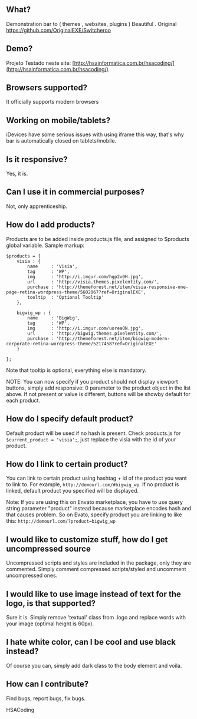 ## What?
Demonstration bar to ( themes , websites, plugins ) Beautiful . Original https://github.com/OriginalEXE/Switcheroo

## Demo?
Projeto Testado neste site: [http://hsainformatica.com.br/hsacoding/](http://hsainformatica.com.br/hsacoding/)

## Browsers supported?
It officially supports modern browsers

## Working on mobile/tablets?
iDevices have some serious issues with using iframe this way, that's why bar is automatically closed on tablets/mobile.

## Is it responsive?
Yes, it is.

## Can I use it in commercial purposes?
Not, only apprenticeship.

## How do I add products?
Products are to be added inside products.js file, and assigned to $products global variable. Sample markup:

    $products = {
        visia : {
            name     : 'Visia',
            tag      : 'WP',
            img      : 'http://i.imgur.com/hgp2v0H.jpg',
            url      : 'http://visia.themes.pixelentity.com/',
            purchase : 'http://themeforest.net/item/visia-responsive-one-page-retina-wordpress-theme/5602067?ref=OriginalEXE',
            tooltip  : 'Optional Tooltip'
        },

        bigwig_wp : {
            name     : 'BigWig',
            tag      : 'WP',
            img      : 'http://i.imgur.com/uoreaON.jpg',
            url      : 'http://bigwig.themes.pixelentity.com/',
            purchase : 'http://themeforest.net/item/bigwig-modern-corporate-retina-wordpress-theme/5217458?ref=OriginalEXE'
        }

    };

Note that tooltip is optional, everything else is mandatory.

NOTE: You can now specify if you product should not display viewport buttons, simply add responsive: 0 parameter to the product object in the list above. If not present or value is different, buttons will be showby default for each product.

## How do I specify default product?
Default product will be used if no hash is present. Check products.js for `$current_product = 'visia';`, just replace the visia with the id of your product.

## How do I link to certain product?
You can link to certain product using hashtag + id of the product you want to link to. For example, `http://demourl.com/#bigwig_wp`.
If no product is linked, default product you specified will be displayed.

Note: If you are using this on Envato marketplace, you have to use query string parameter "product" instead because marketplace encodes hash and that causes problem. So on Evato, specify product you are linking to like this: `http://demourl.com/?product=bigwig_wp`


## I would like to customize stuff, how do I get uncompressed source
Uncompressed scripts and styles are included in the package, only they are commented. Simply comment compressed scripts/styled and uncomment uncompressed ones.

## I would like to use image instead of text for the logo, is that supported?
Sure it is. Simply remove 'textual' class from .logo and replace words with your image (optimal height is 60px).

## I hate white color, can I be cool and use black instead?
Of course you can, simply add dark class to the body element and voila.

## How can I contribute?
Find bugs, report bugs, fix bugs.

HSACoding
